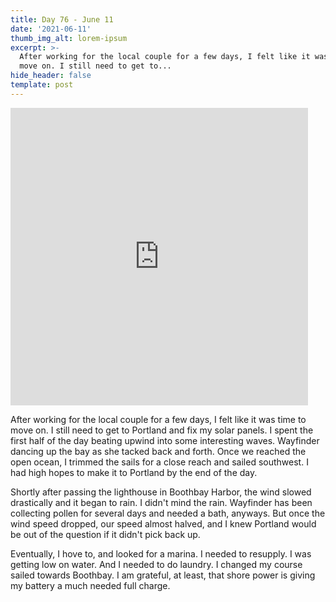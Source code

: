 ```yaml
---
title: Day 76 - June 11
date: '2021-06-11'
thumb_img_alt: lorem-ipsum
excerpt: >-
  After working for the local couple for a few days, I felt like it was time to
  move on. I still need to get to...
hide_header: false
template: post
---
```


<iframe src="https://www.facebook.com/plugins/video.php?height=476&href=https%3A%2F%2Fwww.facebook.com%2FAnchorAdventures1%2Fvideos%2F3075262212743249%2F&show_text=false&width=476&t=0" width="476" height="476" style="border:none;overflow:hidden" scrolling="no" frameborder="0" allowfullscreen="true" allow="autoplay; clipboard-write; encrypted-media; picture-in-picture; web-share" allowFullScreen="true"></iframe>

After working for the local couple for a few days, I felt like it was time to move on. I still need to get to Portland and fix my solar panels.
I spent the first half of the day beating upwind into some interesting waves. Wayfinder dancing up the bay as she tacked back and forth.
Once we reached the open ocean, I trimmed the sails for a close reach and sailed southwest. I had high hopes to make it to Portland by the end of the day.

Shortly after passing the lighthouse in Boothbay Harbor, the wind slowed drastically and it began to rain. I didn't mind the rain. Wayfinder has been collecting pollen for several days and needed a bath, anyways. But once the wind speed dropped, our speed almost halved, and I knew Portland would be out of the question if it didn't pick back up.

Eventually, I hove to, and looked for a marina. I needed to resupply. I was getting low on water. And I needed to do laundry.
I changed my course sailed towards Boothbay. I am grateful, at least, that shore power is giving my battery a much needed full charge.
